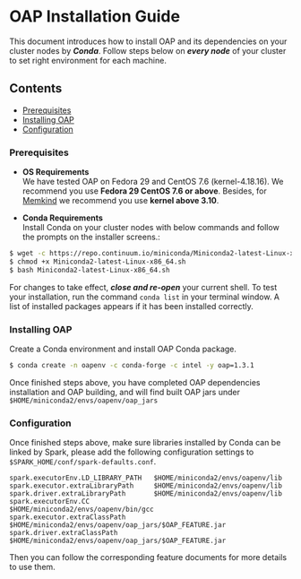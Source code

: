 # OAP Installation Guide

This document introduces how to install OAP and its dependencies on your cluster nodes by ***Conda***. 
Follow steps below on ***every node*** of your cluster to set right environment for each machine.

## Contents
  - [Prerequisites](#prerequisites)
  - [Installing OAP](#installing-oap)
  - [Configuration](#configuration)

### Prerequisites 

- **OS Requirements**  
We have tested OAP on Fedora 29 and CentOS 7.6 (kernel-4.18.16). We recommend you use **Fedora 29 CentOS 7.6 or above**. Besides, for [Memkind](https://github.com/memkind/memkind/tree/v1.10.1-rc2) we recommend you use **kernel above 3.10**.

- **Conda Requirements**   
Install Conda on your cluster nodes with below commands and follow the prompts on the installer screens.:
```bash
$ wget -c https://repo.continuum.io/miniconda/Miniconda2-latest-Linux-x86_64.sh
$ chmod +x Miniconda2-latest-Linux-x86_64.sh 
$ bash Miniconda2-latest-Linux-x86_64.sh 
```
For changes to take effect, ***close and re-open*** your current shell. 
To test your installation,  run the command `conda list` in your terminal window. A list of installed packages appears if it has been installed correctly.

### Installing OAP

Create a Conda environment and install OAP Conda package.

```bash
$ conda create -n oapenv -c conda-forge -c intel -y oap=1.3.1
```

Once finished steps above, you have completed OAP dependencies installation and OAP building, and will find built OAP jars under `$HOME/miniconda2/envs/oapenv/oap_jars`



###  Configuration

Once finished steps above, make sure libraries installed by Conda can be linked by Spark, please add the following configuration settings to `$SPARK_HOME/conf/spark-defaults.conf`.

```
spark.executorEnv.LD_LIBRARY_PATH   $HOME/miniconda2/envs/oapenv/lib
spark.executor.extraLibraryPath     $HOME/miniconda2/envs/oapenv/lib
spark.driver.extraLibraryPath       $HOME/miniconda2/envs/oapenv/lib
spark.executorEnv.CC                $HOME/miniconda2/envs/oapenv/bin/gcc
spark.executor.extraClassPath       $HOME/miniconda2/envs/oapenv/oap_jars/$OAP_FEATURE.jar
spark.driver.extraClassPath         $HOME/miniconda2/envs/oapenv/oap_jars/$OAP_FEATURE.jar
```

Then you can follow the corresponding feature documents for more details to use them.






